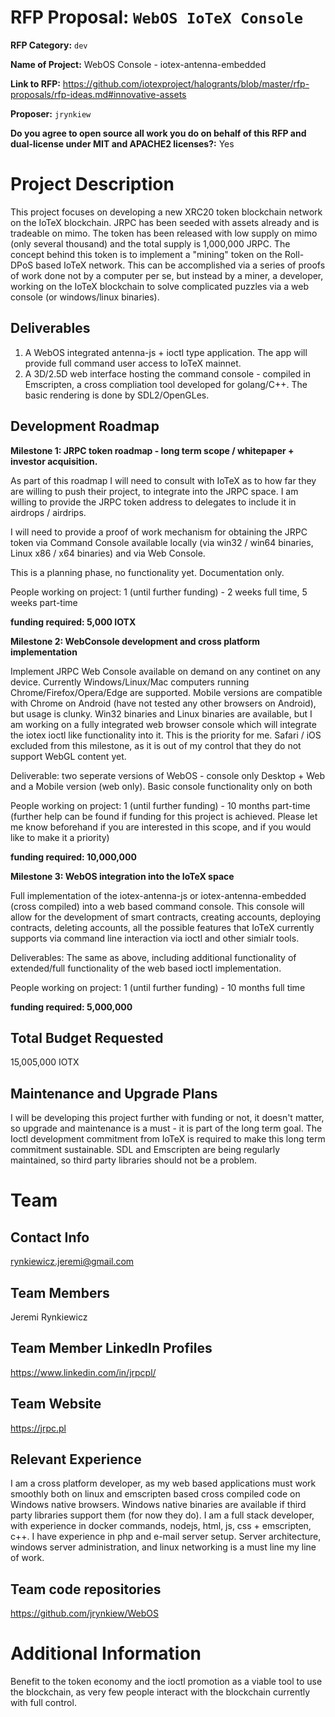 # RFP Proposal: `WebOS IoTeX Console`

**RFP Category:** `dev`

**Name of Project:** WebOS Console - iotex-antenna-embedded

**Link to RFP:** https://github.com/iotexproject/halogrants/blob/master/rfp-proposals/rfp-ideas.md#innovative-assets

**Proposer:** `jrynkiew`

**Do you agree to open source all work you do on behalf of this RFP and dual-license under MIT and APACHE2 licenses?:** Yes

# Project Description

This project focuses on developing a new XRC20 token blockchain network on the IoTeX blockchain. JRPC has been seeded with assets already and is tradeable on mimo. The token has been released with low supply on mimo (only several thousand) and the total supply is 1,000,000 JRPC. The concept behind this token is to implement a "mining" token on the Roll-DPoS based IoTeX network. This can be accomplished via a series of proofs of work done not by a computer per se, but instead by a miner, a developer, working on the IoTeX blockchain to solve complicated puzzles via a web console (or windows/linux binaries).

## Deliverables

1. A WebOS integrated antenna-js + ioctl type application. The app will provide full command user access to IoTeX mainnet.
2. A 3D/2.5D web interface hosting the command console - compiled in Emscripten, a cross compliation tool developed for golang/C++. The basic rendering is done by SDL2/OpenGLes.

## Development Roadmap

**Milestone 1: JRPC token roadmap - long term scope / whitepaper + investor acquisition.**

As part of this roadmap I will need to consult with IoTeX as to how far they are willing to push their project, to integrate into the JRPC space. I am willing to provide the JRPC token address to delegates to include it in airdrops / airdrips.

I will need to provide a proof of work mechanism for obtaining the JRPC token via Command Console available locally (via win32 / win64 binaries, Linux x86 / x64 binaries) and via Web Console.

This is a planning phase, no functionality yet. Documentation only.

People working on project: 1 (until further funding) - 2 weeks full time, 5 weeks part-time

**funding required: 5,000 IOTX**


**Milestone 2: WebConsole development and cross platform implementation** 

Implement JRPC Web Console available on demand on any continet on any device. Currently Windows/Linux/Mac computers running Chrome/Firefox/Opera/Edge are supported. Mobile versions are compatible with Chrome on Android (have not tested any other browsers on Android), but usage is clunky. Win32 binaries and Linux binaries are available, but I am working on a fully integrated web browser console which will integrate the iotex ioctl like functionality into it. This is the priority for me. Safari / iOS excluded from this milestone, as it is out of my control that they do not support WebGL content yet.

Deliverable: two seperate versions of WebOS - console only Desktop + Web and a Mobile version (web only). Basic console  functionality only on both

People working on project: 1 (until further funding) - 10 months part-time (further help can be found if funding for this project is achieved. Please let me know beforehand if you are interested in this scope, and if you would like to make it a priority)

**funding required: 10,000,000**


**Milestone 3: WebOS integration into the IoTeX space**

Full implementation of the iotex-antenna-js or iotex-antenna-embedded (cross compiled) into a web based command console. This console will allow for the development of smart contracts, creating accounts, deploying contracts, deleting accounts, all the possible features that IoTeX currently supports via command line interaction via ioctl and other simialr tools.

Deliverables: The same as above, including additional functionality of extended/full functionality of the web based ioctl implementation.

People working on project: 1 (until further funding) - 10 months full time

**funding required: 5,000,000**


## Total Budget Requested

15,005,000 IOTX

## Maintenance and Upgrade Plans

I will be developing this project further with funding or not, it doesn't matter, so upgrade and maintenance is a must - it is part of the long term goal. The Ioctl development commitment from IoTeX is required to make this long term commitment sustainable. SDL and Emscripten are being regularly maintained, so third party libraries should not be a problem.

# Team

## Contact Info

rynkiewicz.jeremi@gmail.com

## Team Members

Jeremi Rynkiewicz

## Team Member LinkedIn Profiles

https://www.linkedin.com/in/jrpcpl/

## Team Website

https://jrpc.pl

## Relevant Experience

I am a cross platform developer, as my web based applications must work smoothly both on linux and emscripten based cross compiled code on Windows native browsers. Windows native binaries are available if third party libraries support them (for now they do). I am a full stack developer, with experience in docker commands, nodejs, html, js, css + emscripten, c++.
I have experience in php and e-mail server setup. Server architecture, windows server administration, and linux networking is a must line my line of work.

## Team code repositories

https://github.com/jrynkiew/WebOS

# Additional Information

Benefit to the token economy and the ioctl promotion as a viable tool to use the blockchain, as very few people interact with the blockchain currently with full control.
